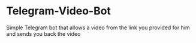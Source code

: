 # Telegram-Video-Bot

Simple Telegram bot that allows a video from the link you provided for him and sends you back the video
